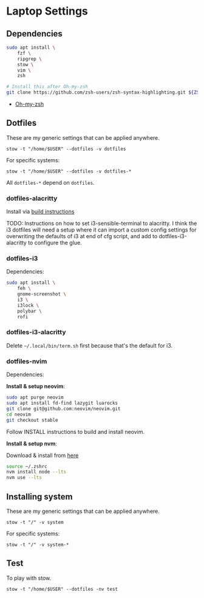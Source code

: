 # Laptop Settings

## Dependencies

```sh
sudo apt install \
    fzf \
    ripgrep \
    stow \
    vim \
    zsh

# Install this after Oh-my-zsh
git clone https://github.com/zsh-users/zsh-syntax-highlighting.git ${ZSH_CUSTOM:-~/.oh-my-zsh/custom}/plugins/zsh-syntax-highlighting
```

- [Oh-my-zsh](https://ohmyz.sh/)

## Dotfiles

These are my generic settings that can be applied anywhere.

`stow -t "/home/$USER" --dotfiles -v dotfiles`

For specific systems:

`stow -t "/home/$USER" --dotfiles -v dotfiles-*`

All `dotfiles-*` depend on `dotfiles`.

### dotfiles-alacritty

Install via [build instructions](https://github.com/alacritty/alacritty/blob/master/INSTALL.md)

TODO: Instructions on how to set i3-sensible-terminal to alacritty. I think
the i3 dotfiles will need a setup where it can import a custom config
settings for overwriting the defaults of i3 at end of cfg script, and add
to dotfiles-i3-alacritty to configure the glue.

### dotfiles-i3

Dependencies:

```sh
sudo apt install \
    feh \
    gnome-screenshot \
    i3 \
    i3lock \
    polybar \
    rofi
```

### dotfiles-i3-alacritty

Delete `~/.local/bin/term.sh` first because that's the default for i3.

### dotfiles-nvim

Dependencies:

**Install & setup neovim**:

```sh
sudo apt purge neovim
sudo apt install fd-find lazygit luarocks
git clone git@github.com:neovim/neovim.git
cd neovim
git checkout stable
```

Follow INSTALL instructions to build and install neovim.

**Install & setup nvm**:

Download & install from [here](https://github.com/nvm-sh/nvm?tab=readme-ov-file#installing-and-updating)

```sh
source ~/.zshrc
nvm install node --lts
nvm use --lts
```

## Installing system

These are my generic settings that can be applied anywhere.

`stow -t "/" -v system`

For specific systems:

`stow -t "/" -v system-*`

## Test

To play with stow.

`stow -t "/home/$USER" --dotfiles -nv test`
